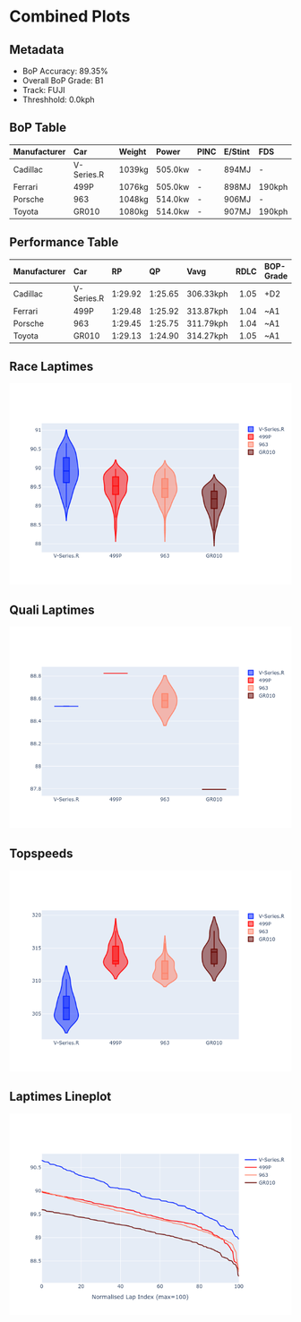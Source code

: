 # Combined Plots

## Metadata

- BoP Accuracy: 89.35%
- Overall BoP Grade: B1
- Track: FUJI
- Threshhold: 0.0kph

## BoP Table
| Manufacturer   | Car        | Weight   | Power   | PINC   | E/Stint   | FDS    |
|:---------------|:-----------|:---------|:--------|:-------|:----------|:-------|
| Cadillac       | V-Series.R | 1039kg   | 505.0kw | -      | 894MJ     | -      |
| Ferrari        | 499P       | 1076kg   | 505.0kw | -      | 898MJ     | 190kph |
| Porsche        | 963        | 1048kg   | 514.0kw | -      | 906MJ     | -      |
| Toyota         | GR010      | 1080kg   | 514.0kw | -      | 907MJ     | 190kph |

## Performance Table
| Manufacturer   | Car        | RP      | QP      | Vavg      |   RDLC | BOP-Grade   | Match   |
|:---------------|:-----------|:--------|:--------|:----------|-------:|:------------|:--------|
| Cadillac       | V-Series.R | 1:29.92 | 1:25.65 | 306.33kph |   1.05 | +D2         | 61.02%  |
| Ferrari        | 499P       | 1:29.48 | 1:25.92 | 313.87kph |   1.04 | ~A1         | 99.24%  |
| Porsche        | 963        | 1:29.45 | 1:25.75 | 311.79kph |   1.04 | ~A1         | 99.05%  |
| Toyota         | GR010      | 1:29.13 | 1:24.90 | 314.27kph |   1.05 | ~A1         | 98.08%  |

## Race Laptimes
![Race Laptimes](images/race_violin.png)

## Quali Laptimes
![Quali Laptimes](images/quali_violin.png)

## Topspeeds
![Topspeeds](images/topspeed_violin.png)

## Laptimes Lineplot
![Laptimes Lineplot](images/laptime_line.png)

